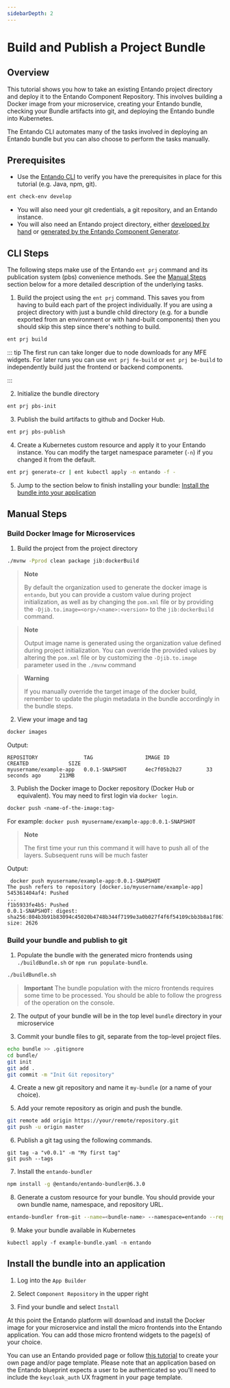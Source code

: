 ```yaml
---
sidebarDepth: 2
---
```

# Build and Publish a Project Bundle
## Overview
This tutorial shows you how to take an existing Entando project directory and deploy it to the Entando Component Repository. This involves building a Docker image from your microservice, creating your Entando bundle, checking your Bundle artifacts into git, and deploying the Entando bundle into Kubernetes. 

The Entando CLI automates many of the tasks involved in deploying an Entando bundle but you can also choose to perform the tasks manually. 

## Prerequisites
* Use the [Entando CLI](../../docs/reference/entando-cli.md#check-environment) to verify you have the prerequisites in place for this tutorial (e.g. Java, npm, git). 
``` sh
ent check-env develop 
```
* You will also need your git credentials, a git repository, and an Entando instance.
* You will also need an Entando project directory, either [developed by hand](./publish-simple-bundle.md) or [generated by the Entando Component Generator](../backend-developers/generate-microservices-and-micro-frontends.md).

## CLI Steps
The following steps make use of the Entando `ent prj` command and its publication system (pbs) convenience methods. See the [Manual Steps](#manual-steps) section below for a more detailed description of the underlying tasks.

1. Build the project using the `ent prj` command. This saves you from having to build each part of the project individually. If you are using a project directory with just a bundle child directory (e.g. for a bundle exported from an environment or with hand-built components) then you should skip this step since there's nothing to build.
``` sh
ent prj build
```
::: tip 
The first run can take longer due to node downloads for any MFE widgets. For later runs you can use `ent prj fe-build` or `ent prj be-build` to independently build just the frontend or backend components.

:::

2. Initialize the bundle directory
``` sh
ent prj pbs-init
```

3. Publish the build artifacts to github and Docker Hub.  
``` sh
ent prj pbs-publish
```

4. Create a Kubernetes custom resource and apply it to your Entando instance. You can modify the target namespace parameter (`-n`) if you changed it from the default.
``` sh
ent prj generate-cr | ent kubectl apply -n entando -f -
```
5. Jump to the section below to finish installing your bundle: [Install the bundle into your application](#install-the-bundle-into-an-application)

## Manual Steps

### Build Docker Image for Microservices
1. Build the project from the project directory
 ```sh
 ./mvnw -Pprod clean package jib:dockerBuild
````

> **Note**
>
> By default the organization used to generate the docker image is `entando`, but you can provide a custom value during project initialization, as well as by changing the `pom.xml` file or by providing the `-Djib.to.image=<org>/<name>:<version>` to the `jib:dockerBuild` command.

> **Note**
>
> Output image name is generated using the organization value defined during project initialization. You can override the provided values by altering the `pom.xml` file or by customizing the `-Djib.to.image` parameter used in the `./mvnw` command

> **Warning**
>
> If you manually override the target image of the docker build, remember to update the plugin metadata in the bundle accordingly in the bundle steps.

2. View your image and tag
``` sh
docker images
```
Output:
```
REPOSITORY               TAG                 IMAGE ID            CREATED             SIZE
myusername/example-app   0.0.1-SNAPSHOT      4ec7f05b2b27        33 seconds ago      213MB
```

3. Publish the Docker image to Docker repository (Docker Hub or equivalent). You may need to first login via `docker login`.
```sh 
docker push <name-of-the-image:tag>
```
For example: `docker push myusername/example-app:0.0.1-SNAPSHOT`

  > **Note**
  >
  > The first time your run this command it will have to push all of the layers. Subsequent runs will be much faster

Output:
``` 
 docker push myusername/example-app:0.0.1-SNAPSHOT
The push refers to repository [docker.io/myusername/example-app]
545361404af4: Pushed
...
f1b5933fe4b5: Pushed
0.0.1-SNAPSHOT: digest: sha256:804b3b91b83094c45020b4748b344f7199e3a0b027f4f6f54109cbb3b8a1f867 size: 2626
```

### Build your bundle and publish to git
1. Populate the bundle with the generated micro frontends using `./buildBundle.sh` or `npm run populate-bundle`.
```sh
./buildBundle.sh
```

> **Important**
> The bundle population with the micro frontends requires some time to be processed. You should be able to follow the progress of the operation on the console.

2. The output of your bundle will be in the top level `bundle` directory in your microservice

3. Commit your bundle files to git, separate from the top-level project files.
``` sh
echo bundle >> .gitignore
cd bundle/
git init
git add .
git commit -m "Init Git repository"
```

4. Create a new git repository and name it `my-bundle` (or a name of your choice).

5. Add your remote repository as origin and push the bundle.
``` sh
git remote add origin https://your/remote/repository.git
git push -u origin master
```

6. Publish a git tag using the following commands.
```
git tag -a "v0.0.1" -m "My first tag"
git push --tags
```

7. Install the `entando-bundler`
``` sh
npm install -g @entando/entando-bundler@6.3.0
```

8. Generate a custom resource for your bundle. You should provide your own bundle name, namespace, and repository URL. 

``` sh
entando-bundler from-git --name=<bundle-name> --namespace=entando --repository=<your-repository-url> --dry-run > example-bundle.yaml
```

9. Make your bundle available in Kubernetes 
```
kubectl apply -f example-bundle.yaml -n entando
```

## Install the bundle into an application
1. Log into the `App Builder`

2. Select `Component Repository` in the upper right

3. Find your bundle and select `Install`

At this point the Entando platform will download and install the Docker image for your microservice and install the micro frontends into the Entando application. You can add those micro frontend widgets to the page(s) of your choice.

You can use an Entando provided page or follow [this tutorial](../cms/page-management.md) to create your own page and/or page template. Please note that an application based on the Entando blueprint expects a user to be authenticated so you'll need to include the `keycloak_auth` UX fragment in your page template.
